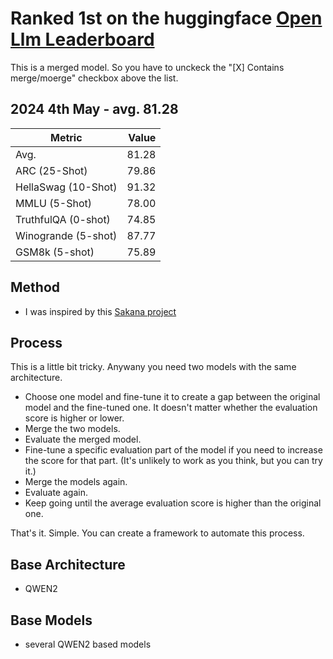 
# Ranked 1st on the huggingface [Open Llm Leaderboard](https://huggingface.co/spaces/HuggingFaceH4/open_llm_leaderboard)   
This is a merged model. So you have to unckeck the "[X] Contains merge/moerge" checkbox above the list.   

## 2024 4th May - avg. 81.28   
|             Metric              |Value|
|---------------------------------|----:|
|Avg.                             |81.28|
|ARC (25-Shot)                    |79.86|
|HellaSwag (10-Shot)              |91.32|
|MMLU (5-Shot)                    |78.00|
|TruthfulQA (0-shot)              |74.85|
|Winogrande (5-shot)              |87.77|
|GSM8k (5-shot)                   |75.89|

## Method
- I was inspired by this [Sakana project](https://sakana.ai/evolutionary-model-merge/)

## Process
This is a little bit tricky.
Anywany you need two models with the same architecture.
- Choose one model and fine-tune it to create a gap between the original model and the fine-tuned one. It doesn't matter whether the evaluation score is higher or lower.
- Merge the two models.
- Evaluate the merged model.
- Fine-tune a specific evaluation part of the model if you need to increase the score for that part. (It's unlikely to work as you think, but you can try it.)
- Merge the models again.
- Evaluate again.
- Keep going until the average evaluation score is higher than the original one.   

That's it. Simple.
You can create a framework to automate this process.

## Base Architecture 
- QWEN2

## Base Models
- several QWEN2 based models

<!--
**javafa/javafa** is a ✨ _special_ ✨ repository because its `README.md` (this file) appears on your GitHub profile.

Here are some ideas to get you started:

- 🔭 I’m currently working on ...
- 🌱 I’m currently learning ...
- 👯 I’m looking to collaborate on ...
- 🤔 I’m looking for help with ...
- 💬 Ask me about ...
- 📫 How to reach me: ...
- 😄 Pronouns: ...
- ⚡ Fun fact: ...
-->
